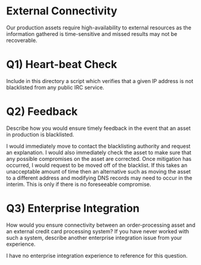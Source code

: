External Connectivity
=====================
Our production assets require high-availability to external resources as the
information gathered is time-sensitive and missed results may not be
recoverable.

Q1) Heart-beat Check
====================
Include in this directory a script which verifies that a given IP address is
not blacklisted from any public IRC service.

Q2) Feedback
============
Describe how you would ensure timely feedback in the event that an asset in
production is blacklisted.

I would immediately move to contact the blacklisting authority and request an explanation. I would also immediately check the asset to make sure that any possible compromises on the asset are corrected. Once mitigation has occurred, I would request to be moved off of the blacklist. If this takes an unacceptable amount of time then an alternative such as moving the asset to a different address and modifying DNS records may need to occur in the interim. This is only if there is no foreseeable compromise. 

Q3) Enterprise Integration
==========================
How would you ensure connectivity between an order-processing asset and an
external credit card processing system? If you have never worked with such
a system, describe another enterprise integration issue from your experience.

I have no enterprise integration experience to reference for this question.

